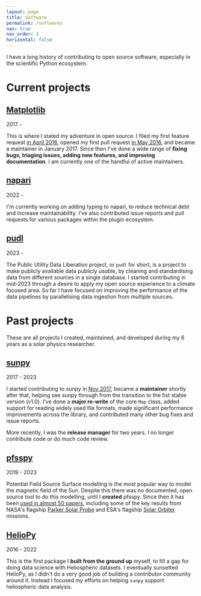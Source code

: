 ```yaml
---
layout: page
title: Software
permalink: /software/
nav: true
nav_order: 3
horizontal: false
---
```

I have a long history of contributing to open source software, especially in the scientific Python ecosystem.

# Current projects

## [Matplotlib](https://matplotlib.org/)
2017 -

This is where I stated my adventure in open source.
I filed my first feature request [in April 2016](https://github.com/matplotlib/matplotlib/issues/6272), opened my first pull request [in May 2016](https://github.com/matplotlib/matplotlib/pull/6369), and became a maintainer in January 2017.
Since then I've done a wide range of **fixing bugs, triaging issues, adding new features, and improving documentation**.
I am currently one of the handful of active maintainers.

## [napari](https://napari.org/stable/)
2022 -

I'm currently working on adding typing to napari, to reduce technical debt and increase maintainability.
I've also contributed issue reports and pull requests for various packages within the plugin ecosystem.

## [pudl](https://catalyst.coop/pudl/)
2023 -

The Public Utility Data Liberation project, or `pudl` for short, is a project to make publicly available data publicly *usable*, by cleaning and standardising data from different sources in a single database.
I started contributing in mid-2023 through a desire to apply my open source experience to a climate focused area.
So far I have focused on improving the performance of the data pipelines by parallelising data ingestion from multiple sources.

# Past projects
These are all projects I created, maintained, and developed during my 6 years as a solar physics researcher.

## [sunpy](https://sunpy.org/)
2017 - 2023

I started contributing to sunpy in [Nov 2017](https://github.com/sunpy/sunpy/pull/2289), became a **maintainer** shortly after that, helping see sunpy through from the transition to the fist stable version (v1.0).
I've done a **major re-write** of the core ``Map`` class, added support for reading widely used file formats, made significant performance improvements across the library, and contributed many other bug fixes and issue reports.

More recently, I was the **release manager** for two years. I no longer contribute code or do much code review.

## [pfsspy](https://pfsspy.readthedocs.io/en/stable/)
2019 - 2023

Potential Field Source Surface modelling is the most popular way to model the magnetic field of the Sun.
Despite this there was no documented, open source tool to do this modelling, until I **created** pfsspy.
Since then it has been [used in almost 50 papers](https://ui.adsabs.harvard.edu/user/libraries/hfLAIo9DQw6yuNlLkn40GQ), including some of the key results from NASA's flagship [Parker Solar Probe](https://science.nasa.gov/mission/parker-solar-probe/) and ESA's flagship [Solar Orbiter](https://www.esa.int/Science_Exploration/Space_Science/Solar_Orbiter) missions.

## [HelioPy](https://github.com/heliopython/heliopy)
2016 - 2022

This is the first package I **built from the ground up** myself, to fill a gap for  doing data science with Heliospheric datasets.
I eventually sunsetted HelioPy, as I didn't do a very good job of building a contributor community around it.
Instead I focused my efforts on helping `sunpy` support heliospheric data analysis.
